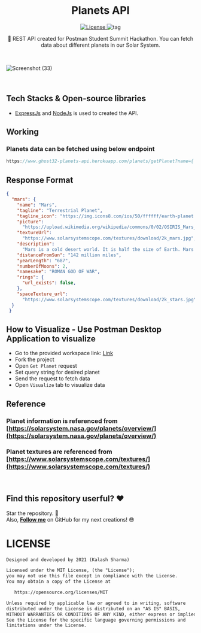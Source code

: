 <h1 align='center'>Planets API</h1>

<p align='center'>
   <a href="https://opensource.org/licenses/MIT">
    <img alt="License" src="https://img.shields.io/github/license/k99sharma/planets-api"/>
  </a>
    
  <a>
    <img alt="tag" src="https://img.shields.io/github/v/tag/k99sharma/planets-api" />
  </a>
</p>

<p align='center'>
  🤩 REST API created for Postman Student Summit Hackathon. You can fetch data about different planets in our Solar System.
</p>

<br />

![Screenshot (33)](https://user-images.githubusercontent.com/54969439/194230959-9e0f64b5-b82f-4368-ab5c-69a8c652b9bb.png)

<br />

## Tech Stacks & Open-source libraries
- [ExpressJs]() and [NodeJs]() is used to created the API.

## Working
### Planets data can be fetched using below endpoint

```javascript
https://www.ghost32-planets-api.herokuapp.com/planets/getPlanet?name={ planet name }
```

## Response Format
```json
{
  "mars": {
    "name": "Mars",
    "tagline": "Terrestrial Planet",
    "tagline_icon": "https://img.icons8.com/ios/50/ffffff/earth-planet.png",
    "picture":
      "https://upload.wikimedia.org/wikipedia/commons/0/02/OSIRIS_Mars_true_color.jpg",
    "textureUrl":
      "https://www.solarsystemscope.com/textures/download/2k_mars.jpg",
    "description":
      "Mars is a cold desert world. It is half the size of Earth. Mars is sometimes called the Red Planet. It's red because of rusty iron in the ground. Like Earth, Mars has seasons, polar ice caps, volcanoes, canyons, and weather. It has a very thin atmosphere made of carbon dioxide, nitrogen, and argon. There are signs of ancient floods on Mars, but now water mostly exists in icy dirt and thin clouds. On some Martian hillsides, there is evidence of liquid salty water in the ground.",
    "distanceFromSun": "142 million miles",
    "yearLength": "687",
    "numberOfMoons": 2,
    "namesake": "ROMAN GOD OF WAR",
    "rings": {
      "url_exists": false,
    },
    "spaceTexture_url":
      "https://www.solarsystemscope.com/textures/download/2k_stars.jpg",
  }
 }
```
## How to Visualize - Use Postman Desktop Application to visualize
- Go to the provided workspace link: [Link](https://www.postman.com/ghost32/workspace/my-workspace/collection/13225438-fc6cdd38-795a-44a4-9db4-43abca2b0372?ctx=documentation)
- Fork the project
- Open `Get Planet` request
- Set query string for desired planet
- Send the request to fetch data
- Open `Visualize` tab to visualize data 

## Reference
### Planet information is referenced from [https://solarsystem.nasa.gov/planets/overview/](https://solarsystem.nasa.gov/planets/overview/)
### Planet textures are referenced from [https://www.solarsystemscope.com/textures/](https://www.solarsystemscope.com/textures/)

<br />

## Find this repository userful? :heart:
Star the repository. 🌟
<br>Also, __[Follow me](https://github.com/k99sharma)__ on GitHub for my next creations! 😎

# LICENSE
```xml
Designed and developed by 2021 (Kalash Sharma)

Licensed under the MIT License, (the "License");
you may not use this file except in compliance with the License.
You may obtain a copy of the License at

   https://opensource.org/licenses/MIT

Unless required by applicable law or agreed to in writing, software
distributed under the License is distributed on an "AS IS" BASIS,
WITHOUT WARRANTIES OR CONDITIONS OF ANY KIND, either express or implied.
See the License for the specific language governing permissions and
limitations under the License.
```

